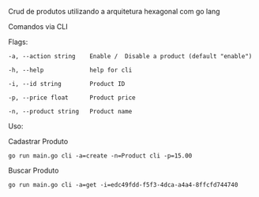 Crud de produtos utilizando a arquitetura hexagonal com go lang

Comandos via CLI 

Flags:

``-a, --action string    Enable /  Disable a product (default "enable")``

``-h, --help             help for cli``

``-i, --id string        Product ID``

``-p, --price float      Product price``

``-n, --product string   Product name``
    
Uso:

Cadastrar Produto

    go run main.go cli -a=create -n=Product cli -p=15.00

Buscar Produto

    go run main.go cli -a=get -i=edc49fdd-f5f3-4dca-a4a4-8ffcfd744740
